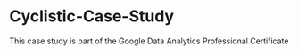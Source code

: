 # Cyclistic-Case-Study
This case study is part of the Google Data Analytics Professional Certificate
